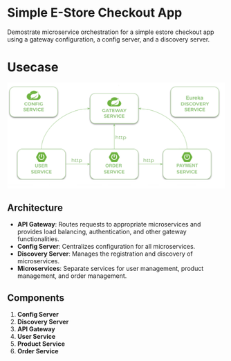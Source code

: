 # Simple E-Store Checkout App

Demostrate microservice orchestration for a simple estore checkout app using a gateway configuration, a config server, and a discovery server.

# Usecase
![Microservice Orchestration Architecure](images/msorchestration.png)

## Architecture

- **API Gateway**: Routes requests to appropriate microservices and provides load balancing, authentication, and other gateway functionalities.
- **Config Server**: Centralizes configuration for all microservices.
- **Discovery Server**: Manages the registration and discovery of microservices.
- **Microservices**: Separate services for user management, product management, and order management.

## Components

1. **Config Server**
2. **Discovery Server**
3. **API Gateway**
4. **User Service**
5. **Product Service**
6. **Order Service**
